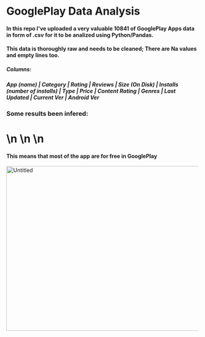 # GooglePlay Data Analysis

#### In this repo I've uploaded a very valuable 10841 of GooglePlay Apps data in form of .csv for it to be analized using Python/Pandas.
#### This data is thoroughly raw and needs to be cleaned; There are Na values and empty lines too.


##### Columns:
##### App (name) | Category | Rating | Reviews | Size (On Disk) | Installs (number of installs) | Type | Price | Content Rating | Genres | Last Updated | Current Ver | Android Ver


### Some results been infered:

# \n \n \n


#### This means that most of the app are for free in GooglePlay
<img width="563" height="432" alt="Untitled" src="https://github.com/user-attachments/assets/927367a1-f4ab-4191-96a0-0cdd741136e5" />
